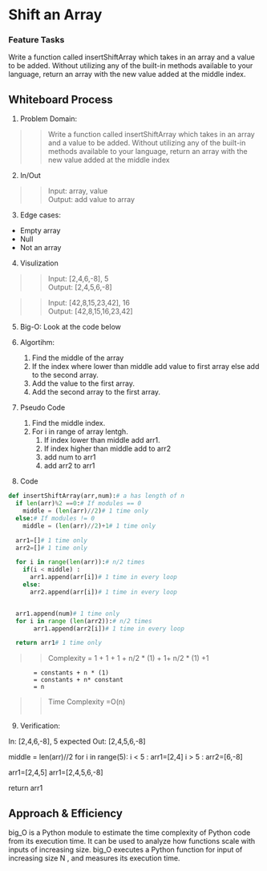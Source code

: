 # Shift an Array

<!-- Description of the challenge -->

### Feature Tasks

Write a function called insertShiftArray which takes in an array and a value to be added. Without utilizing any of the built-in methods available to your language, return an array with the new value added at the middle index.

## Whiteboard Process

<!-- Embedded whiteboard image -->

1. Problem Domain:

> > Write a function called insertShiftArray which takes in an array and a value to be added. Without utilizing any of the built-in methods available to your language, return an array with the new value added at the middle index

2. In/Out

> > Input: array, value <br>
> > Output: add value to array

3. Edge cases:

- Empty array
- Null
- Not an array

4. Visulization

> > Input: [2,4,6,-8], 5 <br>
> > Output: [2,4,5,6,-8]

> > Input: [42,8,15,23,42], 16 <br>
> > Output: [42,8,15,16,23,42]

5. Big-O: Look at the code below

6. Algortihm:

   1. Find the middle of the array
   2. If the index where lower than middle add value to first array else add to the second array.
   3. Add the value to the first array.
   4. Add the second array to the first array.

7. Pseudo Code

   1. Find the middle index.
   2. For i in range of array lentgh.
      1. If index lower than middle add arr1.
      2. If index higher than middle add to arr2
      3. add num to arr1
      4. add arr2 to arr1

8. Code

```python
def insertShiftArray(arr,num):# a has length of n
  if len(arr)%2 ==0:# If modules == 0
    middle = (len(arr)//2)# 1 time only
  else:# If modules != 0
    middle = (len(arr)//2)+1# 1 time only

  arr1=[]# 1 time only
  arr2=[]# 1 time only

  for i in range(len(arr)):# n/2 times
    if(i < middle) :
      arr1.append(arr[i])# 1 time in every loop
    else:
      arr2.append(arr[i])# 1 time in every loop


  arr1.append(num)# 1 time only
  for i in range (len(arr2)):# n/2 times
       arr1.append(arr2[i])# 1 time in every loop

  return arr1# 1 time only


```

> > Complexity = 1 + 1 + 1 + n/2 \* (1) + 1+ n/2 \* (1) +1

           = constants + n * (1)
           = constants + n* constant
           = n

> > Time Complexity =O(n) <br><br>

9. Verification:

In: [2,4,6,-8], 5
expected Out: [2,4,5,6,-8]

middle = len(arr)//2
for i in range(5):
i < 5 :
arr1=[2,4]
i > 5 :
arr2=[6,-8]

arr1=[2,4,5]
arr1=[2,4,5,6,-8]

return arr1

## Approach & Efficiency

<!-- What approach did you take? Discuss Why. What is the Big O space/time for this approach? -->

big_O is a Python module to estimate the time complexity of Python code from its execution time. It can be used to analyze how functions scale with inputs of increasing size. big_O executes a Python function for input of increasing size N , and measures its execution time.
